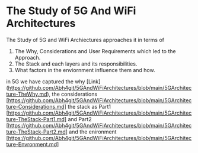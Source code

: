 # The Study of 5G And WiFi Architectures
The Study of 5G and WiFi Archiectures approaches it in terms of  
1. The Why, Considerations and User Requirements which led to the Approach.
2. The Stack and each layers and its responsibilities.
3. What factors in the enviornment influence them and how.

in 5G we have captured the why [Link] (https://github.com/Abh4git/5GAndWiFiArchitectures/blob/main/5GArchitecture-TheWhy.md), the considerations [https://github.com/Abh4git/5GAndWiFiArchitectures/blob/main/5GArchitecture-Considerations.md] the stack as Part1 [https://github.com/Abh4git/5GAndWiFiArchitectures/blob/main/5GArchitecture-TheStack-Part1.md] and Part2 [https://github.com/Abh4git/5GAndWiFiArchitectures/blob/main/5GArchitecture-TheStack-Part2.md] and the enironment [https://github.com/Abh4git/5GAndWiFiArchitectures/blob/main/5GArchitecture-Envronment.md]
